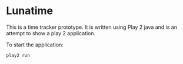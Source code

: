 Lunatime
========

This is a time tracker prototype. It is written using Play 2 java and is an attempt to show a play 2 application. 

To start the application:

`play2 run`

